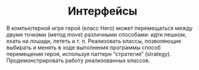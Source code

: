 <h1 align="center">Интерфейсы</h1>
В компьютерной игре герой (класс Hero) может перемещаться между 
двумя точками (метод move) различными способами: идти пешком, 
ехать на лошади, лететь и т. п. Реализовать классы, позволяющие 
выбирать и менять в ходе выполнения программы способ перемещения 
героя, используя паттерн “стратегия” (strategy). Продемонстрировать 
работу реализованных классов. 

